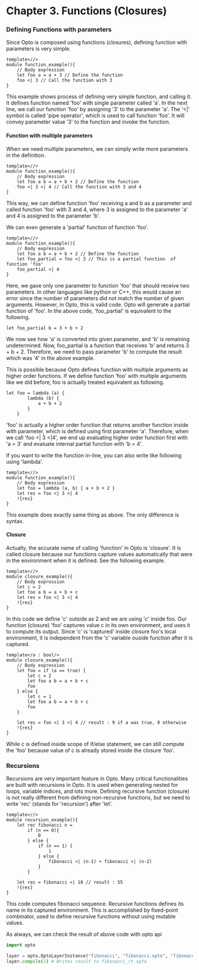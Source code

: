 # Chapter 3. Functions (Closures)

### Defining Functions with parameters
Since Opto is composed using functions (closures), defining function with parameters is very simple.

```
template<//>
module function_example(){
    // Body expression
    let foo a = a + 3 // Define the function
    foo <| 3 // Call the function with 3
}
```
This example shows process of defining very simple function, and calling it. It defines function named 'foo' with single parameter called 'a'. In the next line, we call our function 'foo' by assigning '3' to the parameter 'a'. 
The '<|' symbol is called 'pipe operator', which is used to call function 'foo'. It will convey parameter value '3' to the function and invoke the function.


#### Function with multiple parameters
When we need multiple parameters, we can simply write more parameters in the definition.
```
template<//>
module function_example(){
    // Body expression
    let foo a b = a + b + 2 // Define the function
    foo <| 3 <| 4 // Call the function with 3 and 4
}
```

This way, we can define function 'foo' receiving a and b as a parameter and called function 'foo' with 3 and 4, where 3 is assigned to the parameter 'a' and 4 is assigned to the parameter 'b'.

We can even generate a 'partial' function of function 'foo'.
```
template<//>
module function_example(){
    // Body expression
    let foo a b = a + b + 2 // Define the function
    let foo_partial = foo <| 3 // This is a partial function  of function 'foo'
    foo_partial <| 4
}
```
Here, we gave only one parameter to function 'foo' that should receive two parameters. In other languages like python or C++, this would cause an error since the number of parameters did not match the number of given arguments. However, in Opto, this is valid code. Opto will generate a partial function of 'foo'. In the above code, 'foo_partial' is equivalent to the following.

```
let foo_partial b = 3 + b + 2
```
We now see how 'a' is converted into given parameter, and 'b' is remaining undetermined. Now, foo_partial is a function that receives 'b' and returns 3 + b + 2.
Therefore, we need to pass parameter 'b' to compute the result which was '4' in the above example.

This is possible because Opto defines function with multiple arguments as higher order functions.
If we define function 'foo' with multiple arguments like we did before, foo is actually treated equivalent as following.

```
let foo = lambda (a) {
        lambda (b) {
            a + b + 2
        }
    }

```
'foo' is actually a higher order function that returns another function inside with parameter, which is defined using first parameter 'a'. Therefore, when we call 'foo <| 3 <|4', we end up evaluating higher order function first with 'a = 3' and evaluate internal partial function with 'b = 4'.  


If you want to write the function in-line, you can also write like following using 'lambda'.
```
template<//>
module function_example(){
    // Body expression
    let foo = lambda (a, b) { a + b + 2 }
    let res = foo <| 3 <| 4
    !{res}
}
```
This example does exactly same thing as above. The only difference is syntax.

#### Closure
Actually, the accurate name of calling 'function' in Opto is 'closure'. It is called closure because our functions capture values automatically that were in the environment when it is defined.  See the following example.
```
template<//>
module closure_example(){
    // Body expression
    let c = 2
    let foo a b = a + b + c
    let res = foo <| 3 <| 4
    !{res}
}
```
In this code we define 'c' outside as 2 and we are using 'c' inside foo. Our function (closure) 'foo' captures value c in its own environment, and uses it to compute its output. Since 'c' is 'captured' inside closure foo's local environment, it is independent from the 'c' variable ouside function after it is captured.

```
template</a : bool/>
module closure_example(){
    // Body expression
    let foo = if (a == true) {
        let c = 2
        let foo a b = a + b + c
        foo
    } else {
        let c = 1
        let foo a b = a + b + c
        foo
    }

    let res = foo <| 3 <| 4 // result : 9 if a was true, 8 otherwise
    !{res}
}

```
While c is defined inside scope of if/else statement, we can still compute the 'foo' because value of c is already stored inside the closure 'foo'.

### Recursions
Recursions are very important feature in Opto. Many critical functionalities are built with recursions in Opto. It is used when generating nested for loops, variable indices, and lots more.
Defining recursive function (closure) is not really different from defining non-recursive functions, but we need to write 'rec' (stands for 'recursion') after 'let'.
```
template<//>
module recursion_example(){
    let rec fibonacci n = 
        if (n == 0){
            0
        } else {
            if (n == 1) {
                1
            } else {
                fibonacci <| (n-1) + fibonacci <| (n-2)
            }
        }

    let res = fibonacci <| 10 // result : 55
    !{res}
}
```
This code computes fibonacci sequence. Recursive functions defines its name in its captured environment. This is accomplished by fixed-point combinator, used to define recursive functions without using mutable values.

As always, we can check the result of above code with opto api

```python
import opto

layer = opto.OptoLayerInstance("fibonacci", "fibonacci.opto", "fibonacci_rt.opto")
layer.compile(1) # Writes result to fibonacci_rt.opto
```
